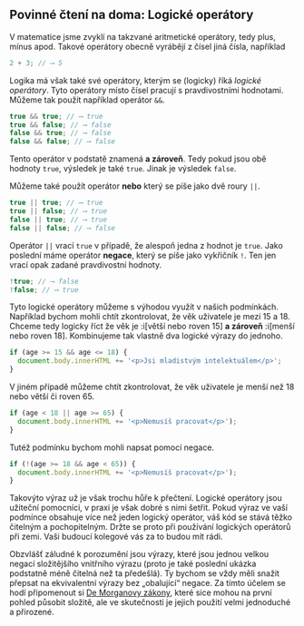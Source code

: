 ## Povinné čtení na doma: Logické operátory

V matematice jsme zvyklí na takzvané aritmetické operátory, tedy plus, mínus apod. Takové operátory obecně vyrábějí z čísel jiná čísla, například

```js
2 + 3; // ⟶ 5
```

Logika má však také své operátory, kterým se (logicky) říká <em>logické operátory</em>. Tyto operátory místo čísel pracují s pravdivostními hodnotami. Můžeme tak použít například operátor `&&`.

```js
true && true; // ⟶ true
true && false; // ⟶ false
false && true; // ⟶ false
false && false; // ⟶ false
```

Tento operátor v podstatě znamená **a zároveň**. Tedy pokud jsou obě hodnoty `true`, výsledek je také `true`. Jinak je výsledek `false`.

Můžeme také použít operátor **nebo** který se píše jako dvě roury `||`.

```js
true || true; // ⟶ true
true || false; // ⟶ true
false || true; // ⟶ true
false || false; // ⟶ false
```

Operátor `||` vrací `true` v případě, že alespoň jedna z hodnot je `true`. Jako poslední máme operátor **negace**, který se píše jako vykřičník `!`. Ten jen vrací opak zadané pravdivostní hodnoty.

```js
!true; // ⟶ false
!false; // ⟶ true
```

Tyto logické operátory můžeme s výhodou využít v našich podmínkách. Například bychom mohli chtít zkontrolovat, že věk uživatele je mezi 15 a 18. Chceme tedy logicky říct že věk je :i[větší nebo roven 15] **a zároveň** :i[menší nebo roven 18]. Kombinujeme tak vlastně dva logické výrazy do jednoho.

```js
if (age >= 15 && age <= 18) {
  document.body.innerHTML += '<p>Jsi mladistvým intelektuálem</p>';
}
```

V jiném případě můžeme chtít zkontrolovat, že věk uživatele je menší než 18 nebo větší či roven 65.

```js
if (age < 18 || age >= 65) {
  document.body.innerHTML += '<p>Nemusíš pracovat</p>');
}
```

Tutéž podmínku bychom mohli napsat pomocí negace.

```js
if (!(age >= 18 && age < 65)) {
  document.body.innerHTML += '<p>Nemusíš pracovat</p>');
}
```

Takovýto výraz už je však trochu hůře k přečtení. Logické operátory jsou užiteční pomocníci, v praxi je však dobré s nimi šetřit. Pokud výraz ve vaší podmínce obsahuje více než jeden logický operátor, váš kód se stává těžko čitelným a pochopitelným. Držte se proto při používání logických operátorů při zemi. Vaši budoucí kolegové vás za to budou mít rádi.

Obzvlášť záludné k porozumění jsou výrazy, které jsou jednou velkou negací složitějšího vnitřního výrazu (proto je také poslední ukázka podstatně méně čitelná než ta předešlá). Ty bychom se vždy měli snažit přepsat na ekvivalentní výrazy bez „obalující“ negace. Za tímto účelem se hodí připomenout si [De Morganovy zákony](https://cs.wikipedia.org/wiki/De_Morganovy_z%C3%A1kony), které sice mohou na první pohled působit složitě, ale ve skutečnosti je jejich použití velmi jednoduché a přirozené.
